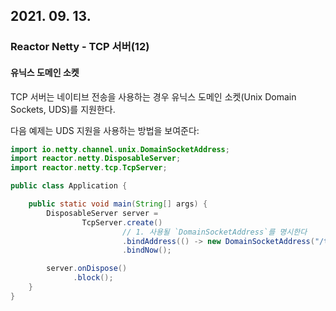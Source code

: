 ## 2021. 09. 13.

### Reactor Netty - TCP 서버(12)

#### 유닉스 도메인 소켓

TCP 서버는 네이티브 전송을 사용하는 경우 유닉스 도메인 소켓(Unix Domain Sockets, UDS)를 지원한다.

다음 예제는 UDS 지원을 사용하는 방법을 보여준다:

```java
import io.netty.channel.unix.DomainSocketAddress;
import reactor.netty.DisposableServer;
import reactor.netty.tcp.TcpServer;

public class Application {

	public static void main(String[] args) {
		DisposableServer server =
				TcpServer.create()
            			 // 1. 사용될 `DomainSocketAddress`를 명시한다
				         .bindAddress(() -> new DomainSocketAddress("/tmp/test.sock")) 
				         .bindNow();

		server.onDispose()
		      .block();
	}
}
```

